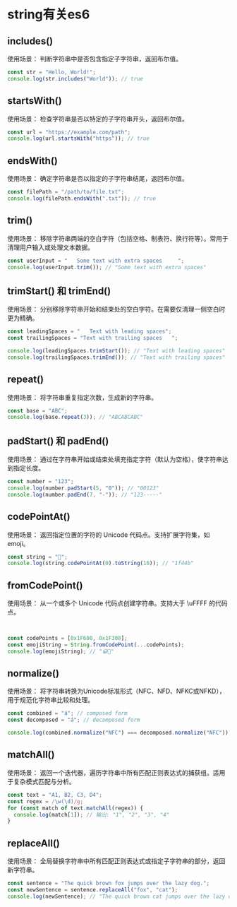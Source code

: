 # string有关es6

##  includes()
使用场景： 判断字符串中是否包含指定子字符串，返回布尔值。
```js
const str = "Hello, World!";
console.log(str.includes("World")); // true
```





## startsWith()
使用场景： 检查字符串是否以特定的子字符串开头，返回布尔值。
```js
const url = "https://example.com/path";
console.log(url.startsWith("https")); // true
```
##  endsWith()
使用场景： 确定字符串是否以指定的子字符串结尾，返回布尔值。
```js
const filePath = "/path/to/file.txt";
console.log(filePath.endsWith(".txt")); // true
```

## trim()
使用场景： 移除字符串两端的空白字符（包括空格、制表符、换行符等）。常用于清理用户输入或处理文本数据。
```js
const userInput = "   Some text with extra spaces     ";
console.log(userInput.trim()); // "Some text with extra spaces"
```

##  trimStart() 和 trimEnd()
使用场景： 分别移除字符串开始和结束处的空白字符。在需要仅清理一侧空白时更为精确。
```js
const leadingSpaces = "   Text with leading spaces";
const trailingSpaces = "Text with trailing spaces   ";

console.log(leadingSpaces.trimStart()); // "Text with leading spaces"
console.log(trailingSpaces.trimEnd()); // "Text with trailing spaces"
```

## repeat()
使用场景： 将字符串重复指定次数，生成新的字符串。
```js
const base = "ABC";
console.log(base.repeat(3)); // "ABCABCABC"
```



## padStart() 和 padEnd()
使用场景： 通过在字符串开始或结束处填充指定字符（默认为空格），使字符串达到指定长度。
```js
const number = "123";
console.log(number.padStart(5, "0")); // "00123"
console.log(number.padEnd(7, "-")); // "123-----"
```

##  codePointAt()
使用场景： 返回指定位置的字符的 Unicode 代码点。支持扩展字符集，如 emoji。
```js
const string = "👋";
console.log(string.codePointAt(0).toString(16)); // "1f44b"
```

##  fromCodePoint()
使用场景： 从一个或多个 Unicode 代码点创建字符串。支持大于 \uFFFF 的代码点。
```js
    

const codePoints = [0x1F600, 0x1F308];
const emojiString = String.fromCodePoint(...codePoints);
console.log(emojiString); // "😀🌈"
```

##  normalize()
使用场景： 将字符串转换为Unicode标准形式（NFC、NFD、NFKC或NFKD），用于规范化字符串比较和处理。
```js
const combined = "á"; // composed form
const decomposed = "á"; // decomposed form

console.log(combined.normalize("NFC") === decomposed.normalize("NFC")); // true
```

##  matchAll()
使用场景： 返回一个迭代器，遍历字符串中所有匹配正则表达式的捕获组。适用于复杂模式匹配与分析。
```js
const text = "A1, B2, C3, D4";
const regex = /\w(\d)/g;
for (const match of text.matchAll(regex)) {
  console.log(match[1]); // 输出: "1", "2", "3", "4"
}
```

## replaceAll()
使用场景： 全局替换字符串中所有匹配正则表达式或指定子字符串的部分，返回新字符串。
```js
const sentence = "The quick brown fox jumps over the lazy dog.";
const newSentence = sentence.replaceAll("fox", "cat");
console.log(newSentence); // "The quick brown cat jumps over the lazy dog."

```

